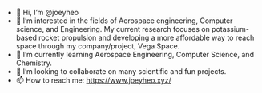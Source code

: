 - 👋 Hi, I’m @joeyheo
- 👀 I’m interested in the fields of Aerospace engineering, Computer science, and Engineering. My current research focuses on potassium-based rocket propulsion and developing a more affordable way to reach space through my company/project, Vega Space.
- 🌱 I’m currently learning Aerospace Engineering, Computer Science, and Chemistry.
- 💞️ I’m looking to collaborate on many scientific and fun projects.
- 📫 How to reach me: https://www.joeyheo.xyz/

<!---
joeyheo/joeyheo is a ✨ special ✨ repository because its `README.md` (this file) appears on your GitHub profile.
You can click the Preview link to take a look at your changes.
--->
